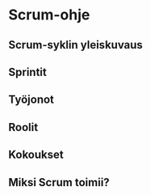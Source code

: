 # Scrum-ohje

## Scrum-syklin yleiskuvaus

## Sprintit

## Työjonot

## Roolit

## Kokoukset

## Miksi Scrum toimii?
